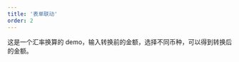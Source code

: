 ```yaml
---
title: '表单联动'
order: 2
---
```


这是一个汇率换算的 demo，输入转换前的金额，选择不同币种，可以得到转换后的金额。

<code src="./code/Linkage.tsx" defaultShowCode />
